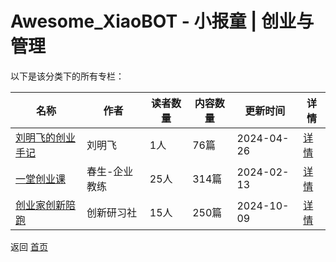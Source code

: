 # Awesome_XiaoBOT - 小报童 | 创业与管理

以下是该分类下的所有专栏：

| 名称 | 作者 | 读者数量 | 内容数量 | 更新时间 | 详情 |
|------|------|----------|----------|----------|------|
| [刘明飞的创业手记](https://xiaobot.net/p/daobi?refer=0b133df9-27dc-423b-8101-639049001c13) | 刘明飞 | 1人 | 76篇 |  2024-04-26 | [详情](data/daobi.md) |
| [一堂创业课](https://xiaobot.net/p/wcs918?refer=0b133df9-27dc-423b-8101-639049001c13) | 春生-企业教练 | 25人 | 314篇 |  2024-02-13 | [详情](data/wcs918.md) |
| [创业家创新陪跑](https://xiaobot.net/p/qch20121212?refer=0b133df9-27dc-423b-8101-639049001c13) | 创新研习社 | 15人 | 250篇 |  2024-10-09 | [详情](data/qch20121212.md) |


返回 [首页](../README.md)
